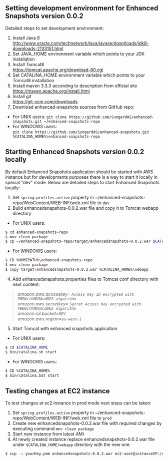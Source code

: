 ## Setting development environment for Enhanced Snapshots version 0.0.2

Detailed steps to set development environment:  

1) Install Java 8  
http://www.oracle.com/technetwork/java/javase/downloads/jdk8-downloads-2133151.html
2) Set JAVA_HOME environment variable which points to your JDK installation
3) Install Tomcat8  
https://tomcat.apache.org/download-80.cgi
4) Set CATALINA_HOME environment variable which points to your Tomcat8 installation
5) Install maven 3.3.3 according to description from official site  
https://maven.apache.org/install.html
6) Install git   
https://git-scm.com/downloads
7) Download enhanced-snapshots sources from GitHub repo:  
* For UNIX users: 
`git clone https://github.com/SungardAS/enhanced-snapshots.git ~/enhanced-snapshots-repo`  
* For WINDOWS users:  
`git clone https://github.com/SungardAS/enhanced-snapshots.git %CATALINA_HOME%\enhanced-snapshots-repo` 

## Starting Enhanced Snapshots version 0.0.2 locally
By default Enhanced Snapshots application should be started with AWS instance but for developments purposes there is a way to start it locally in special "dev" mode. Below are detailed steps to start Enhanced Snapshots locally:
1) Set `spring.profiles.active` property in ~/enhanced-snapshots-repo/WebContent/WEB-INF/web.xml file to `dev`
2) Build enhancedsnapshots-0.0.2.war file and copy it to Tomcat webapp directory
* For UNIX users:
```sh
$ cd enhanced-snapshots-repo
$ mnv clean package
$ cp ~/enhanced-snapshots-repo/target/enhancedsnapshots-0.0.2.war $CATALINA_HOME/webapp
```
* For WINDOWS users:
```sh
$ CD %HOMEPATH%\enhanced-snapshots-repo
$ mnv clean package
$ copy target\enhancedsnapshots-0.0.2.war %CATALINA_HOME%\webapp
```
4) Add enhancedsnapshots.properties files to Tomcat conf directory with next content:  
>*amazon.aws.accesskey= `Access Key ID encrypted with PBEWithMD5AndDES algorithm`*  
>*amazon.aws.secretkey= `Secret Access Key encrypted with PBEWithMD5AndDES algorithm`*  
>*amazon.s3.bucket=`DEV`*  
>*amazon.aws.region=`eu-west-1`*  
5) Start Tomcat with enhanced snapshots application  
* For UNIX users:
```sh
$ cd $CATALINA_HOME
$ bin/catalina.sh start
```
* For WINDOWS users:
```sh
$ CD %CATALINA_HOME%
$ bin/catalina.bat start
```
## Testing changes at EC2 instance
To test changes at ec2 instance in prod mode next steps can be taken:
1) Set `spring.profiles.active` property in ~/enhanced-snapshots-repo/WebContent/WEB-INF/web.xml file to `prod`
2) Create new enhancedsnapshots-0.0.2.war file with required changes by executing command `mnv clean package`
3) Start new instance from latest AMI
4) At newly created instance replace enhancedsnapshots-0.0.2.war file under `$CATALINA_HOME/webapp` directory with the new one:
```sh
$ scp -i yourKey.pem enhancedsnapshots-0.0.2.war ec2-user@instanceIP:/opt/apache-tomcat-8.0.24/webapps/ROOT.war
```